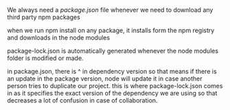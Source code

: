 We always need a *package.json* file whenever we need to download any third party npm packages

when we run npm install on any package, it installs form the npm registry and downloads in the node modules

package-lock.json is automatically generated whenever the node modules folder is modified or made.

in package.json, there is ^ in dependency version so that means if there is an update in the package version, node will update it in case another person tries to duplicate our project.
this is where package-lock.json comes in as it specifies the exact version of the dependency we are using so that decreases a lot of confusion in case of collaboration.
